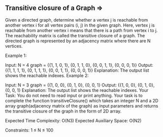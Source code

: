 Transitive closure of a Graph  =>
------------------------------


Given a directed graph, determine whether a vertex j is reachable from another vertex i for all vertex pairs (i, j) in the given graph. Here, vertex j is reachable from another vertex i means that there is a path from vertex i to j. The reachability matrix is called the transitive closure of a graph. The directed graph is represented by an adjacency matrix where there are N vertices. 

Example 1:

Input: N = 4
graph = {{1, 1, 0, 1}, 
         {0, 1, 1, 0}, 
         {0, 0, 1, 1}, 
         {0, 0, 0, 1}}
Output: {{1, 1, 1, 1}, 
         {0, 1, 1, 1}, 
         {0, 0, 1, 1}, 
         {0, 0, 0, 1}}
Explanation: 
The output list shows the reachable indexes.
Example 2:

Input: N = 3
graph = {{1, 0, 0}, 
         {0, 1, 0}, 
         {0, 0, 1}
Output: {{1, 0, 0}, 
         {0, 1, 0}, 
         {0, 0, 1}
Explanation: 
The output list shows the reachable indexes.
Your Task:
You do not need to read input or print anything. Your task is to complete the function transitiveClosure() which takes an integer N and a 2D array graph(adjacency matrix of the graph) as input parameters and returns the transitive closure of the graph in the form of 2D array.

Expected Time Complexity: O(N3)
Expected Auxiliary Space: O(N2)

Constraints:
1 ≤ N ≤ 100  

